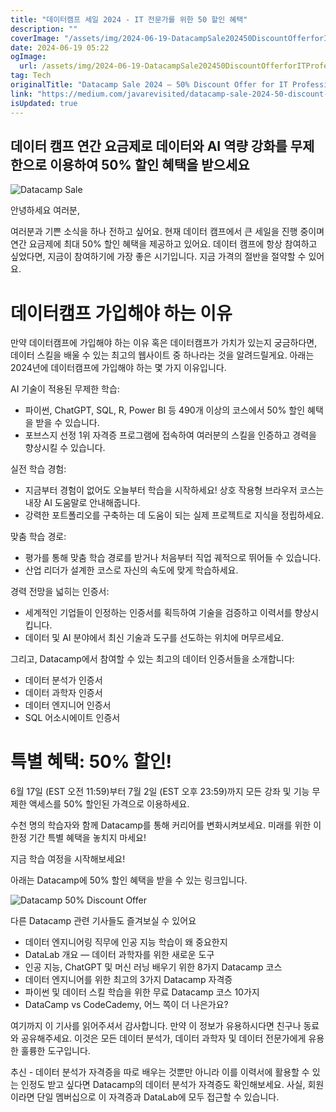 ```yaml
---
title: "데이터캠프 세일 2024 - IT 전문가를 위한 50 할인 혜택"
description: ""
coverImage: "/assets/img/2024-06-19-DatacampSale202450DiscountOfferforITProfessionals_0.png"
date: 2024-06-19 05:22
ogImage: 
  url: /assets/img/2024-06-19-DatacampSale202450DiscountOfferforITProfessionals_0.png
tag: Tech
originalTitle: "Datacamp Sale 2024 — 50% Discount Offer for IT Professionals"
link: "https://medium.com/javarevisited/datacamp-sale-2024-50-discount-offer-for-it-professionals-1ff8a597426f"
isUpdated: true
---
```






## 데이터 캠프 연간 요금제로 데이터와 AI 역량 강화를 무제한으로 이용하여 50% 할인 혜택을 받으세요

![Datacamp Sale](/assets/img/2024-06-19-DatacampSale202450DiscountOfferforITProfessionals_0.png)

안녕하세요 여러분,

여러분과 기쁜 소식을 하나 전하고 싶어요. 현재 데이터 캠프에서 큰 세일을 진행 중이며 연간 요금제에 최대 50% 할인 혜택을 제공하고 있어요. 데이터 캠프에 항상 참여하고 싶었다면, 지금이 참여하기에 가장 좋은 시기입니다. 지금 가격의 절반을 절약할 수 있어요.

<div class="content-ad"></div>

# 데이터캠프 가입해야 하는 이유

만약 데이터캠프에 가입해야 하는 이유 혹은 데이터캠프가 가치가 있는지 궁금하다면, 데이터 스킬을 배울 수 있는 최고의 웹사이트 중 하나라는 것을 알려드릴게요. 아래는 2024년에 데이터캠프에 가입해야 하는 몇 가지 이유입니다.

AI 기술이 적용된 무제한 학습:

- 파이썬, ChatGPT, SQL, R, Power BI 등 490개 이상의 코스에서 50% 할인 혜택을 받을 수 있습니다.
- 포브스지 선정 1위 자격증 프로그램에 접속하여 여러분의 스킬을 인증하고 경력을 향상시킬 수 있습니다.  

<div class="content-ad"></div>

실전 학습 경험:

- 지금부터 경험이 없어도 오늘부터 학습을 시작하세요! 상호 작용형 브라우저 코스는 내장 AI 도움말로 안내해줍니다.
- 강력한 포트폴리오를 구축하는 데 도움이 되는 실제 프로젝트로 지식을 정립하세요.

맞춤 학습 경로:

- 평가를 통해 맞춤 학습 경로를 받거나 처음부터 직업 궤적으로 뛰어들 수 있습니다.
- 산업 리더가 설계한 코스로 자신의 속도에 맞게 학습하세요.

<div class="content-ad"></div>

경력 전망을 넓히는 인증서:

- 세계적인 기업들이 인정하는 인증서를 획득하여 기술을 검증하고 이력서를 향상시킵니다.
- 데이터 및 AI 분야에서 최신 기술과 도구를 선도하는 위치에 머무르세요.

그리고, Datacamp에서 참여할 수 있는 최고의 데이터 인증서들을 소개합니다:

- 데이터 분석가 인증서
- 데이터 과학자 인증서
- 데이터 엔지니어 인증서
- SQL 어소시에이트 인증서

<div class="content-ad"></div>

# 특별 혜택: 50% 할인!

6월 17일 (EST 오전 11:59)부터 7월 2일 (EST 오후 23:59)까지 모든 강좌 및 기능 무제한 액세스를 50% 할인된 가격으로 이용하세요.

수천 명의 학습자와 함께 Datacamp를 통해 커리어를 변화시켜보세요. 미래를 위한 이 한정 기간 특별 혜택을 놓치지 마세요!

지금 학습 여정을 시작해보세요!

<div class="content-ad"></div>

아래는 Datacamp에 50% 할인 혜택을 받을 수 있는 링크입니다.

![Datacamp 50% Discount Offer](/assets/img/2024-06-19-DatacampSale202450DiscountOfferforITProfessionals_1.png)

다른 Datacamp 관련 기사들도 즐겨보실 수 있어요

- 데이터 엔지니어링 직무에 인공 지능 학습이 왜 중요한지
- DataLab 개요 — 데이터 과학자를 위한 새로운 도구
- 인공 지능, ChatGPT 및 머신 러닝 배우기 위한 8가지 Datacamp 코스
- 데이터 엔지니어를 위한 최고의 3가지 Datacamp 자격증
- 파이썬 및 데이터 스킬 학습을 위한 무료 Datacamp 코스 10가지
- DataCamp vs CodeCademy, 어느 쪽이 더 나은가요?

<div class="content-ad"></div>

여기까지 이 기사를 읽어주셔서 감사합니다. 만약 이 정보가 유용하시다면 친구나 동료와 공유해주세요. 이것은 모든 데이터 분석가, 데이터 과학자 및 데이터 전문가에게 유용한 훌륭한 도구입니다.

추신 - 데이터 분석가 자격증을 따로 배우는 것뿐만 아니라 이를 이력서에 활용할 수 있는 인정도 받고 싶다면 Datacamp의 데이터 분석가 자격증도 확인해보세요. 사실, 회원이라면 단일 멤버십으로 이 자격증과 DataLab에 모두 접근할 수 있습니다.